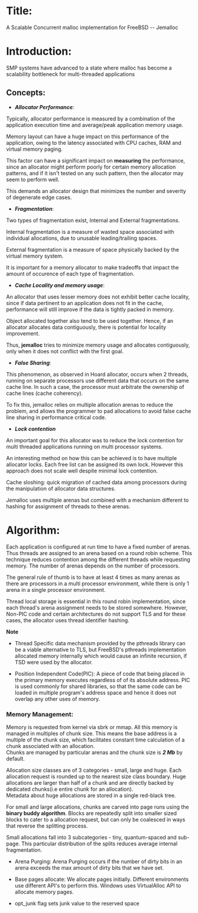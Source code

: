 # Title:

A Scalable Concurrent malloc implementation for FreeBSD -- Jemalloc

# Introduction:

SMP systems have advanced to a state where malloc has become a scalability bottleneck for multi-threaded applications

## Concepts:

* ***Allocator Performance***: <br/>

Typically, allocator performance is measured by a combination of the application execution time and average/peak application memory usage.<br/>

Memory layout can have a huge impact on this performance of the application, owing to the latency associated with CPU caches, RAM and virtual memory paging. <br/>

This factor can have a significant impact on **measuring** the performance, since an allocator might perform poorly for certain memory allocation patterns, and if it isn't tested on any such pattern, then the allocator may seem to perform well. <br/>

This demands an allocator design that minimizes the number and severity of degenerate edge cases.<br/>

* ***Fragmentation***: <br/>

Two types of fragmentation exist, Internal and External fragmentations. <br/>

Internal fragmentation is a measure of wasted space associated with individual allocations, due to unusable leading/trailing spaces. <br/>

External fragmentation is a measure of space physically backed by the virtual memory system. <br/>

It is important for a memory allocator to make tradeoffs that impact the amount of occurence of each type of fragmentation. <br/>

* ***Cache Locality and memory usage***: <br/>

An allocator that uses lesser memory does not exhibit better cache locality, since if data pertinent to an application does not fit in the cache, performance will still improve if the data is tightly packed in memory. <br/>

Object allocated together also tend to be used together. Hence, if an allocator allocates data contiguously, there is potential for locality improvement. <br/>

Thus, **jemalloc** tries to minimize memory usage and allocates contiguously, only when it does not conflict with the first goal. <br/>

* ***False Sharing***: <br/>

This phenomenon, as observed in Hoard allocator, occurs when 2 threads, running on separate processors use different data that occurs on the same cache line. In such a case, the processor must arbitrate the ownership of cache lines (cache coherency). <br/>

To fix this, jemalloc relies on multiple allocation arenas to reduce the problem, and allows the programmer to pad allocations to avoid false cache line sharing in performance critical code. <br/>

* ***Lock contention*** <br/>

An important goal for this allocator was to reduce the lock contention for multi threaded applications running on multi processor systems. <br/>

An interesting method on how this can be achieved is to have multiple allocator locks. Each free list can be assigned its own lock. However this approach does not scale well despite minimal lock contention. <br/>

Cache sloshing: quick migration of cached data among processors during the manipulation of allocator data structures. <br/>

Jemalloc uses multiple arenas but combined with a mechanism different to hashing for assignment of threads to these arenas. <br/>

# Algorithm:

Each application is configured at run time to have a fixed number of arenas. Thus threads are assigned to an arena based on a round robin scheme. This technique reduces contention among the different threads while requesting memory. The number of arenas depends on the number of processors. <br/>

The general rule of thumb is to have at least 4 times as many arenas as there are processors in a multi processor environment, while there is only 1 arena in a single processor environment. <br/>

Thread local storage is essential in this round robin implementation, since each thread's arena assignment needs to be stored somewhere. However, Non-PIC code and certain architectures do not support TLS and for these cases, the allocator uses thread identifier hashing.

**Note**
 * Thread Specific data mechanism provided by the pthreads library can be a viable alternative to TLS, but FreeBSD's pthreads implementation allocated memory internally which would cause an infinite recursion, if TSD were used by the allocator.

 * Position Independent Code(PIC): A piece of code that being placed in the primary memory executes regardless of of its absolute address. PIC is used commonly for shared libraries, so that the same code can be loaded in multiple program's address space and hence it does not overlap any other uses of memory.

### Memory Management:

Memory is requested from kernel via sbrk or mmap. All this memory is managed in multiples of chunk size. This means the base address is a multiple of the chunk size, which facilitates constant time calculation of a chunk associated with an allocation.<br/>
Chunks are managed by particular arenas and the chunk size is ***2 Mb*** by default.<br/>

Allocation size classes are of 3 categories - small, large and huge. Each allocation request is rounded up to the nearest size class boundary. Huge allocations are larger than half of a chunk and are directly backed by dedicated chunks(i.e entire chunk for an allocation).<br/>
Metadata about huge allocations are stored in a single red-black tree.<br/>

For small and large allocations, chunks are carved into page runs using the **binary buddy algorithm**. Blocks are repeatedly split into smaller sized blocks to cater to a allocation request, but can only be coalesced in ways that reverse the splitting process.

Small allocations fall into 3 subcategories - tiny, quantum-spaced and sub-page. This particular distribution of the splits reduces average internal fragmentation.


* Arena Purging:
Arena Purging occurs if the number of dirty bits in an arena exceeds the max amount of dirty bits that we have set.

* Base pages allocate:
We allocate pages initially. Different environments use different API's to perform this. Windows uses VirtualAlloc API to allocate memory pages.

* opt_junk flag sets junk value to the reserved space
